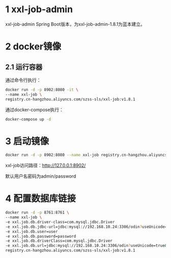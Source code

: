 # 1 xxl-job-admin
xxl-job-admin Spring Boot版本，为xxl-job-admin-1.8.1为蓝本建立。

# 2 docker镜像


## 2.1 运行容器
通过命令行执行：
```bash
docker run -d -p 8902:8080 -it \
--name xxl-job \
registry.cn-hangzhou.aliyuncs.com/szss-sls/xxl-job:v1.8.1
```

通过docker-compose执行：
```bash
docker-compose up -d
```


# 3 启动镜像
```bash
docker run -d -p 8902:8080 --name xxl-job registry.cn-hangzhou.aliyuncs.com/szss-sls/xxl-job:v1.8.1
```

xxl-job访问路径：http://127.0.0.1:8902/

默认用户名密码为admin/password

# 4 配置数据库链接
```bash
docker run -d -p 8761:8761 \
--name xxl-job \
-e xxl.job.db.driver-class=com.mysql.jdbc.Driver
-e xxl.job.db.jdbc-url=jdbc:mysql://192.168.10.24:3306/odin?useUnicode=true&characterEncoding=UTF-8&useSSL=true
-e xxl.job.db.user=user
-e xxl.job.db.password=password
-e xxl.job.db.driverClass=com.mysql.jdbc.Driver
-e xxl.job.db.url=jdbc:mysql://192.168.10.24:3306/odin?useUnicode=true&characterEncoding=UTF-8
registry.cn-hangzhou.aliyuncs.com/szss-sls/xxl-job:v1.8.1
```


